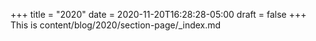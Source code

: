 +++
title = "2020"
date = 2020-11-20T16:28:28-05:00
draft = false
+++
This is content/blog/2020/section-page/_index.md
